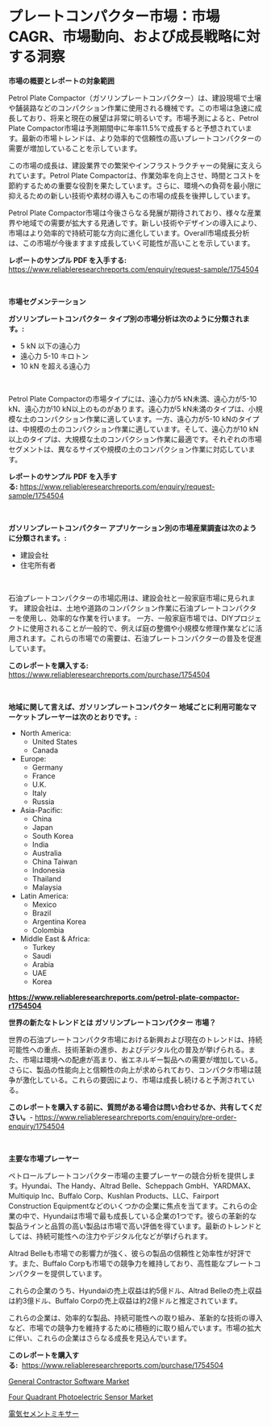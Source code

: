<p><h1>プレートコンパクター市場：市場CAGR、市場動向、および成長戦略に対する洞察</h1></p><p><strong>市場の概要とレポートの対象範囲</strong></p>
<p><p>Petrol Plate Compactor（ガソリンプレートコンパクター）は、建設現場で土壌や舗装路などのコンパクション作業に使用される機械です。この市場は急速に成長しており、将来と現在の展望は非常に明るいです。市場予測によると、Petrol Plate Compactor市場は予測期間中に年率11.5%で成長すると予想されています。最新の市場トレンドは、より効率的で信頼性の高いプレートコンパクターの需要が増加していることを示しています。</p><p>この市場の成長は、建設業界での繁栄やインフラストラクチャーの発展に支えられています。Petrol Plate Compactorは、作業効率を向上させ、時間とコストを節約するための重要な役割を果たしています。さらに、環境への負荷を最小限に抑えるための新しい技術や素材の導入もこの市場の成長を後押ししています。</p><p>Petrol Plate Compactor市場は今後さらなる発展が期待されており、様々な産業界や地域での需要が拡大する見通しです。新しい技術やデザインの導入により、市場はより効率的で持続可能な方向に進化しています。Overall市場成長分析は、この市場が今後ますます成長していく可能性が高いことを示しています。</p></p>
<p><strong>レポートのサンプル PDF を入手する:</strong> <a href="https://www.reliableresearchreports.com/enquiry/request-sample/1754504">https://www.reliableresearchreports.com/enquiry/request-sample/1754504</a></p>
<p>&nbsp;</p>
<p><strong>市場セグメンテーション</strong></p>
<p><strong>ガソリンプレートコンパクター タイプ別の市場分析は次のように分類されます。:</strong></p>
<p><ul><li>5 kN 以下の遠心力</li><li>遠心力 5-10 キロトン</li><li>10 kN を超える遠心力</li></ul></p>
<p>&nbsp;</p>
<p><p>Petrol Plate Compactorの市場タイプには、遠心力が5 kN未満、遠心力が5-10 kN、遠心力が10 kN以上のものがあります。遠心力が5 kN未満のタイプは、小規模な土のコンパクション作業に適しています。一方、遠心力が5-10 kNのタイプは、中規模の土のコンパクション作業に適しています。そして、遠心力が10 kN以上のタイプは、大規模な土のコンパクション作業に最適です。それぞれの市場セグメントは、異なるサイズや規模の土のコンパクション作業に対応しています。</p></p>
<p><strong>レポートのサンプル PDF を入手する:</strong>&nbsp;<a href="https://www.reliableresearchreports.com/enquiry/request-sample/1754504">https://www.reliableresearchreports.com/enquiry/request-sample/1754504</a></p>
<p>&nbsp;</p>
<p><strong> ガソリンプレートコンパクター アプリケーション別の市場産業調査は次のように分類されます。:</strong></p>
<p><ul><li>建設会社</li><li>住宅所有者</li></ul></p>
<p>&nbsp;</p>
<p><p>石油プレートコンパクターの市場応用は、建設会社と一般家庭市場に見られます。 建設会社は、土地や道路のコンパクション作業に石油プレートコンパクターを使用し、効率的な作業を行います。 一方、一般家庭市場では、DIYプロジェクトに使用されることが一般的で、例えば庭の整備や小規模な修理作業などに活用されます。これらの市場での需要は、石油プレートコンパクターの普及を促進しています。</p></p>
<p><strong>このレポートを購入する:</strong>&nbsp; <a href="https://www.reliableresearchreports.com/purchase/1754504">https://www.reliableresearchreports.com/purchase/1754504</a></p>
<p>&nbsp;</p>
<p><strong>地域に関して言えば、ガソリンプレートコンパクター 地域ごとに利用可能なマーケットプレーヤーは次のとおりです。:</strong></p>
<p><ul>
    <li>
        North America:
        <ul>
            <li>United States</li>
            <li>Canada</li>
        </ul>
    </li>
    <li>
        Europe:
        <ul>
            <li>Germany</li>
            <li>France</li>
            <li>U.K.</li>
            <li>Italy</li>
            <li>Russia</li>
        </ul>
    </li>
    <li>
        Asia-Pacific:
        <ul>
            <li>China</li>
            <li>Japan</li>
            <li>South Korea</li>
            <li>India</li>
            <li>Australia</li>
            <li>China Taiwan</li>
            <li>Indonesia</li>
            <li>Thailand</li>
            <li>Malaysia</li>
        </ul>
    </li>
    <li>
        Latin America:
        <ul>
            <li>Mexico</li>
            <li>Brazil</li>
            <li>Argentina Korea</li>
            <li>Colombia</li>
        </ul>
    </li>
    <li>
        Middle East & Africa:
        <ul>
            <li>Turkey</li>
            <li>Saudi</li>
            <li>Arabia</li>
            <li>UAE</li>
            <li>Korea</li>
        </ul>
    </li>
    </ul></p>
<p><strong><a href="https://www.reliableresearchreports.com/petrol-plate-compactor-r1754504">https://www.reliableresearchreports.com/petrol-plate-compactor-r1754504</a></strong>&nbsp;</p>
<p><strong>世界の新たなトレンドとは ガソリンプレートコンパクター 市場？</strong></p>
<p><p>世界の石油プレートコンパクタ市場における新興および現在のトレンドは、持続可能性への重点、技術革新の進歩、およびデジタル化の普及が挙げられる。また、市場は環境への配慮が高まり、省エネルギー製品への需要が増加している。さらに、製品の性能向上と信頼性の向上が求められており、コンパクタ市場は競争が激化している。これらの要因により、市場は成長し続けると予測されている。</p></p>
<p><strong>このレポートを購入する前に、質問がある場合は問い合わせるか、共有してください。</strong>- <a href="https://www.reliableresearchreports.com/enquiry/pre-order-enquiry/1754504">https://www.reliableresearchreports.com/enquiry/pre-order-enquiry/1754504</a></p>
<p>&nbsp;</p>
<p><strong>主要な市場プレーヤー</strong></p>
<p><p>ペトロールプレートコンパクター市場の主要プレーヤーの競合分析を提供します。Hyundai、The Handy、Altrad Belle、Scheppach GmbH、YARDMAX、Multiquip Inc、Buffalo Corp、Kushlan Products、LLC、Fairport Construction Equipmentなどのいくつかの企業に焦点を当てます。これらの企業の中で、Hyundaiは市場で最も成長している企業の1つです。彼らの革新的な製品ラインと品質の高い製品は市場で高い評価を得ています。最新のトレンドとしては、持続可能性への注力やデジタル化などが挙げられます。</p><p>Altrad Belleも市場での影響力が強く、彼らの製品の信頼性と効率性が好評です。また、Buffalo Corpも市場での競争力を維持しており、高性能なプレートコンパクターを提供しています。</p><p>これらの企業のうち、Hyundaiの売上収益は約5億ドル、Altrad Belleの売上収益は約3億ドル、Buffalo Corpの売上収益は約2億ドルと推定されています。</p><p>これらの企業は、効率的な製品、持続可能性への取り組み、革新的な技術の導入など、市場での競争力を維持するために積極的に取り組んでいます。市場の拡大に伴い、これらの企業はさらなる成長を見込んでいます。</p></p>
<p><strong>このレポートを購入する:</strong>&nbsp;&nbsp;<a href="https://www.reliableresearchreports.com/purchase/1754504">https://www.reliableresearchreports.com/purchase/1754504</a></p>
<p><p><a href="https://github.com/okotobwrhuteie/Market-Research-Report-List-2/blob/main/general-contractor-software-market.md">General Contractor Software Market</a></p><p><a href="https://pretty-mail-caf.notion.site/Four-Quadrant-Photoelectric-Sensor-Market-Focuses-on-Market-Share-Size-and-Projected-Forecast-Till--141095c2287a40e9914baa6b3d663444">Four Quadrant Photoelectric Sensor Market</a></p><p><a href="https://github.com/SarahFahey88/Market-Research-Report-List-1/blob/main/847581225404.md">電気セメントミキサー</a></p></p>